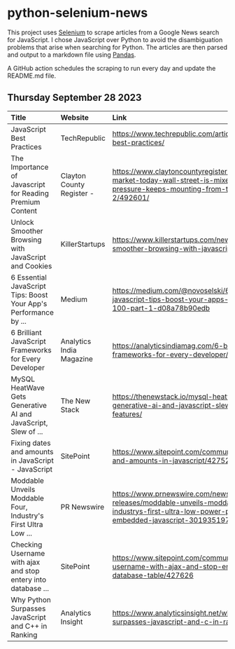 # python-selenium-news

This project uses [Selenium](https://www.seleniumhq.org/) to scrape articles from a Google News search for JavaScript.
I chose JavaScript over Python to avoid the disambiguation problems that arise when searching for Python.
The articles are then parsed and output to a markdown file using [Pandas](https://pandas.pydata.org/).

A GitHub action schedules the scraping to run every day and update the README.md file.

## Thursday September 28 2023


| Title                                                            | Website                   | Link                                                                                                                                                    |
|:-----------------------------------------------------------------|:--------------------------|:--------------------------------------------------------------------------------------------------------------------------------------------------------|
| JavaScript Best Practices                                        | TechRepublic              | https://www.techrepublic.com/article/javascript-best-practices/                                                                                         |
| The Importance of Javascript for Reading Premium Content         | Clayton County Register - | https://www.claytoncountyregister.com/news2/stock-market-today-wall-street-is-mixed-as-the-pressure-keeps-mounting-from-the-bond-market-2/492601/       |
| Unlock Smoother Browsing with JavaScript and Cookies             | KillerStartups            | https://www.killerstartups.com/news/unlock-smoother-browsing-with-javascript-and-cookies                                                                |
| 6 Essential JavaScript Tips: Boost Your App's Performance by ... | Medium                    | https://medium.com/@novoselski/6-essential-javascript-tips-boost-your-apps-performance-by-100-part-1-d08a78b90edb                                       |
| 6 Brilliant JavaScript Frameworks for Every Developer            | Analytics India Magazine  | https://analyticsindiamag.com/6-brilliant-javascript-frameworks-for-every-developer/                                                                    |
| MySQL HeatWave Gets Generative AI and JavaScript, Slew of ...    | The New Stack             | https://thenewstack.io/mysql-heatwave-gets-generative-ai-and-javascript-slew-of-new-features/                                                           |
| Fixing dates and amounts in JavaScript - JavaScript              | SitePoint                 | https://www.sitepoint.com/community/t/fixing-dates-and-amounts-in-javascript/427527                                                                     |
| Moddable Unveils Moddable Four, Industry's First Ultra Low ...   | PR Newswire               | https://www.prnewswire.com/news-releases/moddable-unveils-moddable-four-industrys-first-ultra-low-power-platform-for-embedded-javascript-301935197.html |
| Checking Username with ajax and stop entery into database ...    | SitePoint                 | https://www.sitepoint.com/community/t/checking-username-with-ajax-and-stop-entery-into-database-table/427626                                            |
| Why Python Surpasses JavaScript and C++ in Ranking               | Analytics Insight         | https://www.analyticsinsight.net/why-python-surpasses-javascript-and-c-in-ranking/                                                                      |